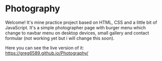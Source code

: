 # Photography

Welcome! 
It's mine practice project based on HTML, CSS and a little bit of JavaScript.
It's a simple photographer page with burger menu which change to navbar menu on desktop devices,
small gallery and contact formular (not working yet but i will change this soon).  


Here you can see the live version of it:
https://greg6589.github.io/Photography/

